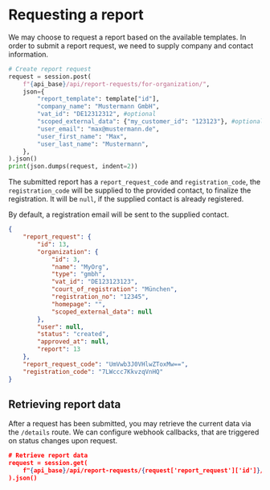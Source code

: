 # Requesting a report

We may choose to request a report based on the available templates. In order to
submit a report request, we need to supply company and contact information.

```python
# Create report request
request = session.post(
    f"{api_base}/api/report-requests/for-organization/",
    json={
        "report_template": template["id"],
        "company_name": "Mustermann GmbH",
        "vat_id": "DE12312312", #optional
        "scoped_external_data": {"my_customer_id": "123123"}, #optional
        "user_email": "max@mustermann.de",
        "user_first_name": "Max",
        "user_last_name": "Mustermann",
    },
).json()
print(json.dumps(request, indent=2))
```

The submitted report has a `report_request_code` and `registration_code`, the
`registration_code` will be supplied to the provided contact, to finalize the
registration. It will be `null`, if the supplied contact is already registered.

By default, a registration email will be sent to the supplied contact.

```json
{
    "report_request": {
        "id": 13,
        "organization": {
            "id": 3,
            "name": "MyOrg",
            "type": "gmbh",
            "vat_id": "DE123123123",
            "court_of_registration": "München",
            "registration_no": "12345",
            "homepage": "",
            "scoped_external_data": null
        },
        "user": null,
        "status": "created",
        "approved_at": null,
        "report": 13
    },
    "report_request_code": "UmVwb3J0VHlwZToxMw==",
    "registration_code": "7LWccc7KkvzqVnHQ"
}
```

## Retrieving report data

After a request has been submitted, you may retrieve the current data via the
`/details` route. We can configure webhook callbacks, that are triggered on
status changes upon request.

```json
# Retrieve report data
request = session.get(
    f"{api_base}/api/report-requests/{request['report_request']['id']}/details"
).json()
```
